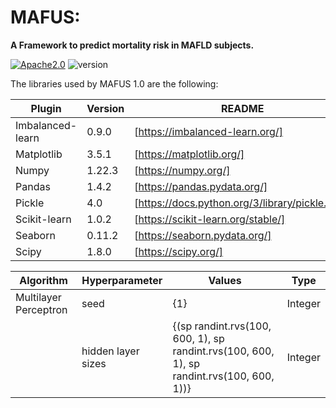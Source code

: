 # MAFUS:
<b>A Framework to predict mortality risk in MAFLD subjects.</b>

[![Apache2.0](https://img.shields.io/badge/Apache-2.0-<COLOR>.svg)](https://shields.io/) ![version](https://img.shields.io/badge/version-1.0-brightgreen) 



The libraries used by MAFUS 1.0 are the following:

| Plugin | Version | README |
| ------ | ------ | ------ |
| Imbalanced-learn | 0.9.0 | [https://imbalanced-learn.org/] |
| Matplotlib | 3.5.1 | [https://matplotlib.org/] |
| Numpy | 1.22.3 | [https://numpy.org/] |
| Pandas | 1.4.2 | [https://pandas.pydata.org/] |
| Pickle | 4.0 | [https://docs.python.org/3/library/pickle.html] |
| Scikit-learn | 1.0.2 | [https://scikit-learn.org/stable/] |
| Seaborn | 0.11.2 | [https://seaborn.pydata.org/] |
| Scipy | 1.8.0 | [https://scipy.org/] |


| Algorithm | Hyperparameter | Values | Type | 
| ------ | ------ | ------ |------ |
| Multilayer Perceptron | seed | {1} | Integer |
|  | hidden layer sizes | {(sp randint.rvs(100, 600, 1), sp randint.rvs(100, 600, 1), sp randint.rvs(100, 600, 1))} | Integer |
